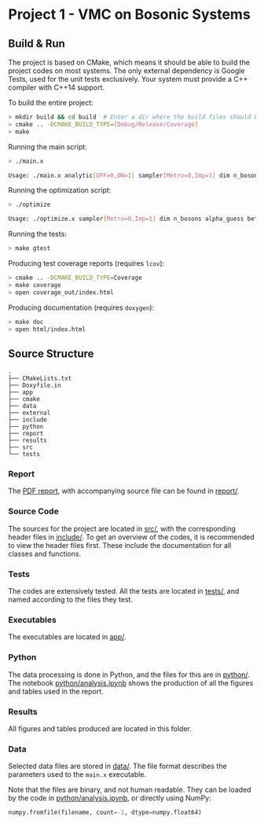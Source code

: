 # Project 1 - VMC on Bosonic Systems

## Build & Run

The project is based on CMake, which means it should be able to build the
project codes on most systems. The only external dependency is Google Tests,
used for the unit tests exclusively. Your system must provide a C++ compiler
with C++14 support.

To build the entire project:
``` bash
> mkdir build && cd build  # Enter a dir where the build files should be placed.
> cmake .. -DCMAKE_BUILD_TYPE=[Debug/Release/Coverage]
> make
```

Running the main script:
``` bash
> ./main.x 

Usage: ./main.x analytic[OFF=0,ON=1] sampler[Metro=0,Imp=1] dim n_bosons n_cycles alpha beta gamma a step n_bins max_radius filename 
```

Running the optimization script:
``` bash
> ./optimize

Usage: ./optimize.x sampler[Metro=0,Imp=1] dim n_bosons alpha_guess beta gamma a step learning_rate n_cycles min_gradient
```

Running the tests:
``` bash
> make gtest
```

Producing test coverage reports (requires `lcov`):
``` bash
> cmake .. -DCMAKE_BUILD_TYPE=Coverage
> make coverage
> open coverage_out/index.html
```

Producing documentation (requires `doxygen`):
``` bash
> make doc
> open html/index.html
```

## Source Structure

```
.
├── CMakeLists.txt
├── Doxyfile.in
├── app
├── cmake
├── data
├── external
├── include
├── python
├── report
├── results
├── src
└── tests
```

### Report

The [PDF report](report/report.pdf), with accompanying source file can be found in [report/](report).


### Source Code

The sources for the project are located in [src/](src/), with the corresponding
header files in [include/](include/).  To get an overview of the codes, it is
recommended to view the header files first. These include the documentation for
all classes and functions.

### Tests

The codes are extensively tested. All the tests are located in [tests/](tests/),
and named according to the files they test.

### Executables

The executables are located in [app/](app/).

### Python

The data processing is done in Python, and the files for this are in
[python/](python/). The notebook [python/analysis.ipynb](python/analysis.ipynb)
shows the production of all the figures and tables used in the report.

### Results

All figures and tables produced are located in this folder.

### Data

Selected data files are stored in [data/](data/). The file format describes the
parameters used to the `main.x` executable.

Note that the files are binary, and not human readable. They can be loaded by
the code in [python/analysis.ipynb](python/analysis.ipynb), or directly using
NumPy:
``` python
numpy.fromfile(filename, count=-1, dtype=numpy.float64)
```
